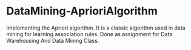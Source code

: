 # DataMining-AprioriAlgorithm
Implementing the Apriori algorithm. 
It is a classic algorithm used in data mining for learning association rules.
Done as assignment for Data Warehousing And Data Mining Class. 
